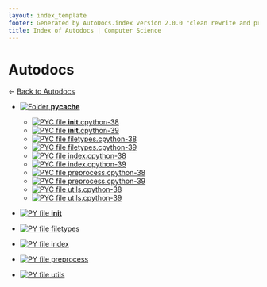 ```yaml
---
layout: index_template
footer: Generated by AutoDocs.index version 2.0.0 "clean rewrite and preprocessing" ⓒ Starwort, 2020
title: Index of Autodocs | Computer Science
---
```


# Autodocs

← [Back to Autodocs](..)

- [![Folder](https://starwort.github.io/computer-science/icon-folder.png) __pycache__](autodocs/__pycache__)
  - [![PYC file](https://img.icons8.com/windows/512/4a90e2/important-file.png) __init__.cpython-38](autodocs/__pycache__/__init__.cpython-38.pyc)
  - [![PYC file](https://img.icons8.com/windows/512/4a90e2/important-file.png) __init__.cpython-39](autodocs/__pycache__/__init__.cpython-39.pyc)
  - [![PYC file](https://img.icons8.com/windows/512/4a90e2/important-file.png) filetypes.cpython-38](autodocs/__pycache__/filetypes.cpython-38.pyc)
  - [![PYC file](https://img.icons8.com/windows/512/4a90e2/important-file.png) filetypes.cpython-39](autodocs/__pycache__/filetypes.cpython-39.pyc)
  - [![PYC file](https://img.icons8.com/windows/512/4a90e2/important-file.png) index.cpython-38](autodocs/__pycache__/index.cpython-38.pyc)
  - [![PYC file](https://img.icons8.com/windows/512/4a90e2/important-file.png) index.cpython-39](autodocs/__pycache__/index.cpython-39.pyc)
  - [![PYC file](https://img.icons8.com/windows/512/4a90e2/important-file.png) preprocess.cpython-38](autodocs/__pycache__/preprocess.cpython-38.pyc)
  - [![PYC file](https://img.icons8.com/windows/512/4a90e2/important-file.png) preprocess.cpython-39](autodocs/__pycache__/preprocess.cpython-39.pyc)
  - [![PYC file](https://img.icons8.com/windows/512/4a90e2/important-file.png) utils.cpython-38](autodocs/__pycache__/utils.cpython-38.pyc)
  - [![PYC file](https://img.icons8.com/windows/512/4a90e2/important-file.png) utils.cpython-39](autodocs/__pycache__/utils.cpython-39.pyc)

- [![PY file](https://img.icons8.com/windows/512/4a90e2/py.png) __init__](autodocs/__init__.py)
- [![PY file](https://img.icons8.com/windows/512/4a90e2/py.png) filetypes](autodocs/filetypes.py)
- [![PY file](https://img.icons8.com/windows/512/4a90e2/py.png) index](autodocs/index.py)
- [![PY file](https://img.icons8.com/windows/512/4a90e2/py.png) preprocess](autodocs/preprocess.py)
- [![PY file](https://img.icons8.com/windows/512/4a90e2/py.png) utils](autodocs/utils.py)
